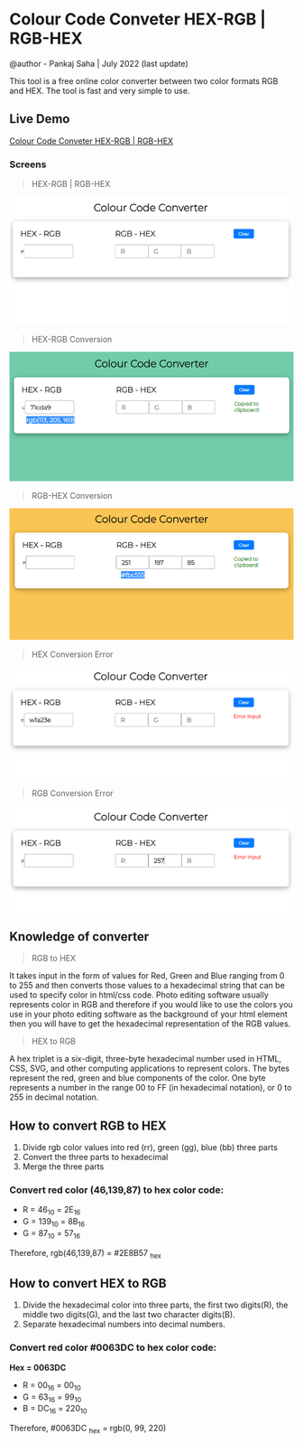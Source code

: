 # Colour Code Conveter HEX-RGB | RGB-HEX
@author - Pankaj Saha | July 2022 (last update)

This tool is a free online color converter between two color formats RGB and HEX. The tool is fast and very simple to use.

## Live Demo
[Colour Code Conveter HEX-RGB | RGB-HEX](https://piuli.iblogger.org/hexrgb/)

### Screens

> HEX-RGB | RGB-HEX

![Home Screen](images/ccc.png)

> HEX-RGB Conversion

![Hex to rgb conversion](images/h2r.png)

> RGB-HEX Conversion

![Rgb to Hex conversion](images/r2h.png)

> HEX Conversion Error

![HEX Conversion Error](images/hex_error.png)

> RGB Conversion Error

![RGB Conversion Error](images/rgb_error.png)

## Knowledge of converter

> RGB to HEX

It takes input in the form of values for Red, Green and Blue ranging from 0 to 255 and then converts those values to a hexadecimal string that can be used to specify color in html/css code. Photo editing software usually represents color in RGB and therefore if you would like to use the colors you use in your photo editing software as the background of your html element then you will have to get the hexadecimal representation of the RGB values.

> HEX to RGB

A hex triplet is a six-digit, three-byte hexadecimal number used in HTML, CSS, SVG, and other computing applications to represent colors. The bytes represent the red, green and blue components of the color. One byte represents a number in the range 00 to FF (in hexadecimal notation), or 0 to 255 in decimal notation.

## How to convert RGB to HEX
1. Divide rgb color values into red (rr), green (gg), blue (bb) three parts
2. Convert the three parts to hexadecimal
3. Merge the three parts

### Convert red color (46,139,87) to hex color code:

- R = 46<sub>10</sub> = 2E<sub>16</sub>
- G = 139<sub>10</sub> = 8B<sub>16</sub>
- G = 87<sub>10</sub> = 57<sub>16</sub>

Therefore, rgb(46,139,87) = #2E8B57 <sub>hex</sub>

## How to convert HEX to RGB
1. Divide the hexadecimal color into three parts, the first two digits(R), the middle two digits(G), and the last two character digits(B). 
2. Separate hexadecimal numbers into decimal numbers.

### Convert red color #0063DC to hex color code:
**Hex = 0063DC**

- R = 00<sub>16</sub> = 00<sub>10</sub>
- G = 63<sub>16</sub> = 99<sub>10</sub>
- B = DC<sub>16</sub> = 220<sub>10</sub>

Therefore, #0063DC <sub>hex</sub> = rgb(0, 99, 220)

